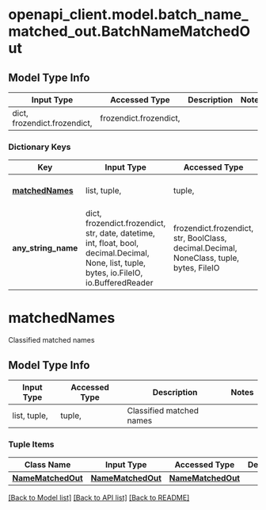 # openapi_client.model.batch_name_matched_out.BatchNameMatchedOut

## Model Type Info
Input Type | Accessed Type | Description | Notes
------------ | ------------- | ------------- | -------------
dict, frozendict.frozendict,  | frozendict.frozendict,  |  | 

### Dictionary Keys
Key | Input Type | Accessed Type | Description | Notes
------------ | ------------- | ------------- | ------------- | -------------
**[matchedNames](#matchedNames)** | list, tuple,  | tuple,  | Classified matched names | [optional] 
**any_string_name** | dict, frozendict.frozendict, str, date, datetime, int, float, bool, decimal.Decimal, None, list, tuple, bytes, io.FileIO, io.BufferedReader | frozendict.frozendict, str, BoolClass, decimal.Decimal, NoneClass, tuple, bytes, FileIO | any string name can be used but the value must be the correct type | [optional]

# matchedNames

Classified matched names

## Model Type Info
Input Type | Accessed Type | Description | Notes
------------ | ------------- | ------------- | -------------
list, tuple,  | tuple,  | Classified matched names | 

### Tuple Items
Class Name | Input Type | Accessed Type | Description | Notes
------------- | ------------- | ------------- | ------------- | -------------
[**NameMatchedOut**](NameMatchedOut.md) | [**NameMatchedOut**](NameMatchedOut.md) | [**NameMatchedOut**](NameMatchedOut.md) |  | 

[[Back to Model list]](../../README.md#documentation-for-models) [[Back to API list]](../../README.md#documentation-for-api-endpoints) [[Back to README]](../../README.md)

